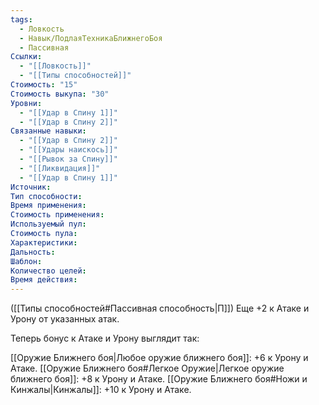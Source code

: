 ```yaml
---
tags:
  - Ловкость
  - Навык/ПодлаяТехникаБлижнегоБоя
  - Пассивная
Ссылки:
  - "[[Ловкость]]"
  - "[[Типы способностей]]"
Стоимость: "15"
Стоимость выкупа: "30"
Уровни:
  - "[[Удар в Спину 1]]"
  - "[[Удар в Спину 2]]"
Связанные навыки:
  - "[[Удар в Спину 2]]"
  - "[[Удары наискось]]"
  - "[[Рывок за Спину]]"
  - "[[Ликвидация]]"
  - "[[Удар в Спину 1]]"
Источник:
Тип способности:
Время применения:
Стоимость применения:
Используемый пул:
Стоимость пула:
Характеристики:
Дальность:
Шаблон:
Количество целей:
Время действия:
---
```

([[Типы способностей#Пассивная способность|П]]) Еще +2 к Атаке и Урону от указанных атак. 

Теперь бонус к Атаке и Урону выглядит так:

[[Оружие Ближнего боя|Любое оружие ближнего боя]]: +6 к Урону и Атаке.
[[Оружие Ближнего боя#Легкое Оружие|Легкое оружие ближнего боя]]: +8 к Урону и Атаке.
[[Оружие Ближнего боя#Ножи и Кинжалы|Кинжалы]]: +10 к Урону и Атаке. 